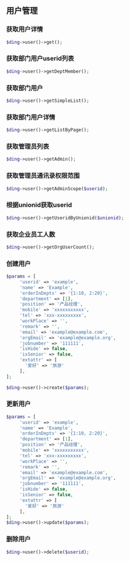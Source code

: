 ## 用户管理

### 获取用户详情
```php
$ding->user()->get();
```

### 获取部门用户userid列表
```php
$ding->user()->getDeptMember();
```

### 获取部门用户
```php
$ding->user()->getSimpleList();
```

### 获取部门用户详情
```php
$ding->user()->getListByPage();
```

### 获取管理员列表
```php
$ding->user()->getAdmin();
```

### 获取管理员通讯录权限范围
```php
$ding->user()->getAdminScope($userid);
```

### 根据unionid获取userid
```php
$ding->user()->getUseridByUnionid($unionid);
```

### 获取企业员工人数
```php
$ding->user()->getOrgUserCount();
```

### 创建用户
```php
$params = [
     'userid' => 'example',
     'name' => 'Example',
     'orderInDepts' => '{1:10, 2:20}',
     'department' => [1],
     'position' => '产品经理',
     'mobile' => 'xxxxxxxxxxx',
     'tel' => 'xxx-xxxxxxxxx',
     'workPlace' => '',
     'remark' => '',
     'email' => 'example@example.com',
     'orgEmail' => 'example@example.org',
     'jobnumber' => '111111',
     'isHide' => false,
     'isSenior' => false,
     'extattr' => [
       '爱好' => '旅游'
     ],
];

$ding->user()->create($params);
```

### 更新用户
```php
$params = [
     'userid' => 'example',
     'name' => 'Example',
     'orderInDepts' => '{1:10, 2:20}',
     'department' => [1],
     'position' => '产品经理',
     'mobile' => 'xxxxxxxxxxx',
     'tel' => 'xxx-xxxxxxxxx',
     'workPlace' => '',
     'remark' => '',
     'email' => 'example@example.com',
     'orgEmail' => 'example@example.org',
     'jobnumber' => '111111',
     'isHide' => false,
     'isSenior' => false,
     'extattr' => [
       '爱好' => '旅游'
     ],
];
$ding->user()->update($params);
```

### 删除用户
```php
$ding->user()->delete($userid);
```

